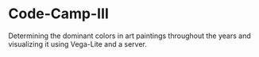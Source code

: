 # Code-Camp-III
Determining the dominant colors in art paintings throughout the years and visualizing it using Vega-Lite and a server. 
